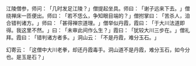 江陵僧参，师问：​「几时发足江陵？​」僧提起坐具。师曰：​「谢子远来下去。​」僧绕禅床一匝便出。师曰：​「若不恁么，争知眼目端的？​」僧拊掌曰：​「苦杀人，洎合错判诸方。​」师曰：​「甚得禅宗道理。​」僧举似丹霞，霞曰：​「于大川法道即得。我这里不然。​」曰：​「未审此间作么生？​」霞曰：​「犹较大川三步在。​」僧礼拜。霞曰：​「错判诸方者多。​」洞山云：​「不是丹霞，难分玉石。​」

幻寄云：​「这僧中大川老拳，却还丹霞毒手。洞山道不是丹霞，难分玉石，如今分也。是玉是石？​」